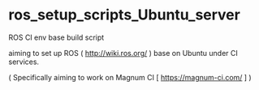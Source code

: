 # ros_setup_scripts_Ubuntu_server
ROS CI env base build script

aiming to set up ROS ( http://wiki.ros.org/ ) base on Ubuntu under CI services.  
  
( Specifically aiming to work on Magnum CI [ https://magnum-ci.com/ ] )
